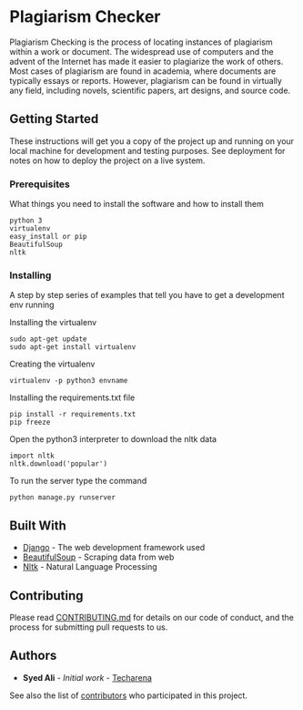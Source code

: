 # Plagiarism Checker

Plagiarism Checking  is the process of locating instances of plagiarism within a work or document. The widespread use of computers and the advent of the Internet has made it easier to plagiarize the work of others. Most cases of plagiarism are found in academia, where documents are typically essays or reports. However, plagiarism can be found in virtually any field, including novels, scientific papers, art designs, and source code.



## Getting Started

These instructions will get you a copy of the project up and running on your local machine for development and testing purposes. See deployment for notes on how to deploy the project on a live system.

### Prerequisites

What things you need to install the software and how to install them

```
python 3
virtualenv
easy_install or pip
BeautifulSoup
nltk
```

### Installing

A step by step series of examples that tell you have to get a development env running

Installing the virtualenv

```
sudo apt-get update
sudo apt-get install virtualenv
```
Creating the virtualenv

```
virtualenv -p python3 envname
```

Installing the requirements.txt file
```
pip install -r requirements.txt
pip freeze
```
Open the python3 interpreter to download the nltk data

```
import nltk
nltk.download('popular')
```
To run the server type the command

 ```
python manage.py runserver
 ```
## Built With

* [Django](https://docs.djangoproject.com/en/2.0/) - The web development framework used
* [BeautifulSoup](https://www.crummy.com/software/BeautifulSoup/bs4/doc/) - Scraping data from web
* [Nltk](http://www.nltk.org/) - Natural Language Processing

## Contributing

Please read [CONTRIBUTING.md](https://gist.github.com/PurpleBooth/b24679402957c63ec426) for details on our code of conduct, and the process for submitting pull requests to us.



## Authors

* **Syed Ali** - *Initial work* - [Techarena](https://github.com/syedsiddhiqq)

See also the list of [contributors](https://github.com/syedsiddhiqq/contributors) who participated in this project.
